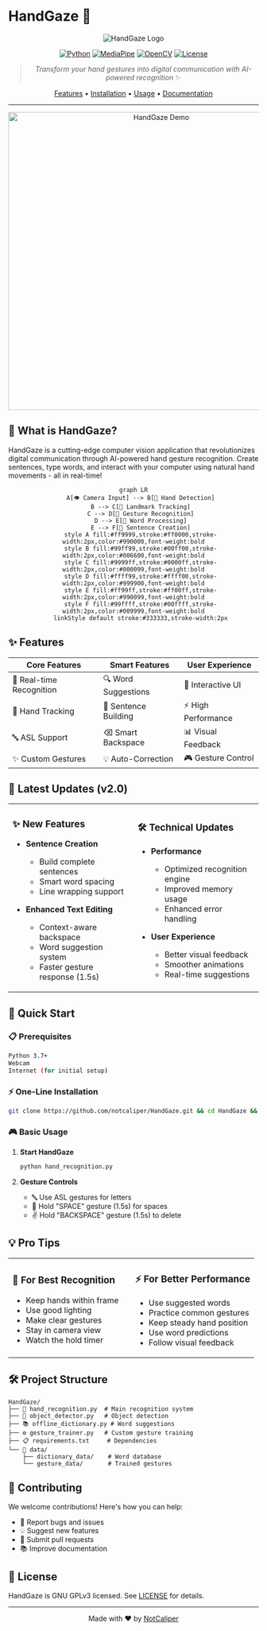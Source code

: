 # HandGaze 👋 

<div align="center">

![HandGaze Logo](https://img.shields.io/badge/HandGaze-Vision-blue?style=for-the-badge&logo=opencv)

[![Python](https://img.shields.io/badge/python-v3.7+-blue.svg)](https://www.python.org/)
[![MediaPipe](https://img.shields.io/badge/MediaPipe-Latest-green.svg)](https://mediapipe.dev/)
[![OpenCV](https://img.shields.io/badge/OpenCV-Latest-red.svg)](https://opencv.org/)
[![License](https://img.shields.io/badge/license-MIT-blue.svg)](LICENSE)

> *Transform your hand gestures into digital communication with AI-powered recognition* ✨

[Features](#-features) • [Installation](#-installation) • [Usage](#-usage) • [Documentation](#-documentation)

---

<p align="center">
  <img src="https://raw.githubusercontent.com/notcaliper/HandGaze/main/docs/demo.gif" alt="HandGaze Demo" width="600"/>
</p>

</div>

## 🌟 What is HandGaze?

HandGaze is a cutting-edge computer vision application that revolutionizes digital communication through AI-powered hand gesture recognition. Create sentences, type words, and interact with your computer using natural hand movements - all in real-time!

<div align="center">

```mermaid
graph LR
    A[👁️ Camera Input] --> B[🤚 Hand Detection]
    B --> C[📍 Landmark Tracking]
    C --> D[🎯 Gesture Recognition]
    D --> E[💭 Word Processing]
    E --> F[📝 Sentence Creation]
    style A fill:#ff9999,stroke:#ff0000,stroke-width:2px,color:#990000,font-weight:bold
    style B fill:#99ff99,stroke:#00ff00,stroke-width:2px,color:#006600,font-weight:bold
    style C fill:#9999ff,stroke:#0000ff,stroke-width:2px,color:#000099,font-weight:bold
    style D fill:#ffff99,stroke:#ffff00,stroke-width:2px,color:#999900,font-weight:bold
    style E fill:#ff99ff,stroke:#ff00ff,stroke-width:2px,color:#990099,font-weight:bold
    style F fill:#99ffff,stroke:#00ffff,stroke-width:2px,color:#009999,font-weight:bold
    linkStyle default stroke:#333333,stroke-width:2px
```

</div>

## ✨ Features

<div align="center">

| Core Features | Smart Features | User Experience |
|--------------|----------------|-----------------|
| 🎯 Real-time Recognition | 🔍 Word Suggestions | 🎨 Interactive UI |
| 🤚 Hand Tracking | 📝 Sentence Building | ⚡ High Performance |
| 🔤 ASL Support | ⌫ Smart Backspace | 📊 Visual Feedback |
| ✨ Custom Gestures | 💡 Auto-Correction | 🎮 Gesture Control |

</div>

## 🎯 Latest Updates (v2.0)

<table>
<tr>
<td width="50%">

### ✨ New Features

- **Sentence Creation**
  - Build complete sentences
  - Smart word spacing
  - Line wrapping support
  
- **Enhanced Text Editing**
  - Context-aware backspace
  - Word suggestion system
  - Faster gesture response (1.5s)

</td>
<td width="50%">

### 🛠️ Technical Updates

- **Performance**
  - Optimized recognition engine
  - Improved memory usage
  - Enhanced error handling

- **User Experience**
  - Better visual feedback
  - Smoother animations
  - Real-time suggestions

</td>
</tr>
</table>

## 🚀 Quick Start

### 📋 Prerequisites

```bash
Python 3.7+
Webcam
Internet (for initial setup)
```

### ⚡ One-Line Installation

```bash
git clone https://github.com/notcaliper/HandGaze.git && cd HandGaze && pip install -r requirements.txt
```

### 🎮 Basic Usage

1. **Start HandGaze**
   ```bash
   python hand_recognition.py
   ```

2. **Gesture Controls**
   - 🔤 Use ASL gestures for letters
   - 👋 Hold "SPACE" gesture (1.5s) for spaces
   - ✌️ Hold "BACKSPACE" gesture (1.5s) to delete

## 💡 Pro Tips

<table>
<tr>
<td width="50%">

### 🎯 For Best Recognition

- Keep hands within frame
- Use good lighting
- Make clear gestures
- Stay in camera view
- Watch the hold timer

</td>
<td width="50%">

### ⚡ For Better Performance

- Use suggested words
- Practice common gestures
- Keep steady hand position
- Use word predictions
- Follow visual feedback

</td>
</tr>
</table>

## 🛠️ Project Structure

```
HandGaze/
├── 📜 hand_recognition.py  # Main recognition system
├── 🎯 object_detector.py   # Object detection
├── 📚 offline_dictionary.py # Word suggestions
├── ⚙️ gesture_trainer.py   # Custom gesture training
├── 📋 requirements.txt     # Dependencies
└── 📁 data/
    ├── dictionary_data/    # Word database
    └── gesture_data/       # Trained gestures
```

## 🤝 Contributing

We welcome contributions! Here's how you can help:

- 🐛 Report bugs and issues
- 💡 Suggest new features
- 🔧 Submit pull requests
- 📚 Improve documentation

## 📄 License

HandGaze is GNU GPLv3 licensed. See [LICENSE](LICENSE) for details.

---

<div align="center">

Made with ❤️ by [NotCaliper](https://github.com/notcaliper)

</div>

